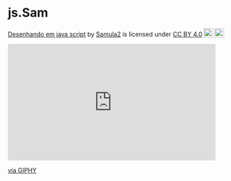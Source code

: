 # js.Sam
<p xmlns:cc="http://creativecommons.org/ns#" xmlns:dct="http://purl.org/dc/terms/"><a property="dct:title" rel="cc:attributionURL" href="https://samula2.github.io/js-Sam/">Desenhando em java script</a> by <a rel="cc:attributionURL dct:creator" property="cc:attributionName" href="https://github.com/Samula2">Samula2</a> is licensed under <a href="https://creativecommons.org/licenses/by/4.0/?ref=chooser-v1" target="_blank" rel="license noopener noreferrer" style="display:inline-block;">CC BY 4.0<img style="height:22px!important;margin-left:3px;vertical-align:text-bottom;" src="https://mirrors.creativecommons.org/presskit/icons/cc.svg?ref=chooser-v1" alt=""><img style="height:22px!important;margin-left:3px;vertical-align:text-bottom;" src="https://mirrors.creativecommons.org/presskit/icons/by.svg?ref=chooser-v1" alt=""></a></p>

<iframe src="https://giphy.com/embed/UgV8Y7bDxsZDCP01eo" width="480" height="269" style="" frameBorder="0" class="giphy-embed" allowFullScreen></iframe><p><a href="https://giphy.com/gifs/xbox-game-xbox-series-x-s-UgV8Y7bDxsZDCP01eo">via GIPHY</a></p>
